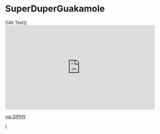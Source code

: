 # SuperDuperGuakamole
![Alt Text](<iframe src="https://giphy.com/embed/AesDf8sEPOJqCAcLFy" width="480" height="270" frameBorder="0" class="giphy-embed" allowFullScreen></iframe><p><a href="https://giphy.com/gifs/AesDf8sEPOJqCAcLFy">via GIPHY</a></p>)
